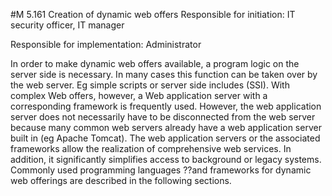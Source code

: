 #M 5.161 Creation of dynamic web offers
Responsible for initiation: IT security officer, IT manager

Responsible for implementation: Administrator

In order to make dynamic web offers available, a program logic on the server side is necessary. In many cases this function can be taken over by the web server. Eg simple scripts or server side includes (SSI). With complex Web offers, however, a Web application server with a corresponding framework is frequently used. However, the web application server does not necessarily have to be disconnected from the web server because many common web servers already have a web application server built in (eg Apache Tomcat). The web application servers or the associated frameworks allow the realization of comprehensive web services. In addition, it significantly simplifies access to background or legacy systems. Commonly used programming languages ??and frameworks for dynamic web offerings are described in the following sections.



